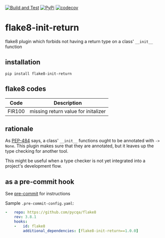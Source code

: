 [![Build and Test](https://github.com/keller00/flake8-init-return/actions/workflows/test.yml/badge.svg)](https://github.com/keller00/flake8-init-return/actions/workflows/test.yml)
[![PyPi](https://img.shields.io/pypi/v/flake8-init-return.svg)](https://pypi.python.org/pypi/flake8-init-return/)
[![codecov](https://codecov.io/gh/keller00/flake8-init-return/branch/main/graph/badge.svg)](https://codecov.io/gh/keller00/flake8-init-return)

flake8-init-return
================

flake8 plugin which forbids not having a return type on a class' `__init__` function

## installation

`pip install flake8-init-return`

## flake8 codes

| Code   | Description                         |
|--------|-------------------------------------|
| FIR100 | missing return value for initalizer |

## rationale

As [PEP-484](https://peps.python.org/pep-0484/) says, a class' `__init__`
functions ought to be annotated with `-> None`. This plugin makes sure
that they are annotated, but it leaves up the type checking for another
tool.

This might be useful when a type checker is not yet integrated
into a project's development flow.


## as a pre-commit hook

See [pre-commit](https://github.com/pre-commit/pre-commit) for instructions

Sample `.pre-commit-config.yaml`:

```yaml
-   repo: https://github.com/pycqa/flake8
    rev: 3.8.1
    hooks:
    -   id: flake8
        additional_dependencies: [flake8-init-return==1.0.0]
```
